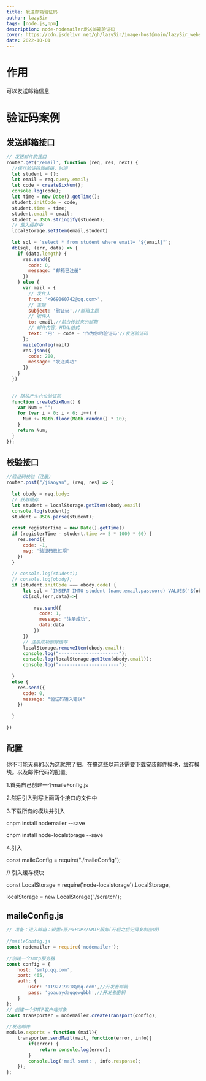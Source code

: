 ```yaml
---
title: 发送邮箱验证码
author: lazySir
tags: [node.js,npm]
description: node-nodemailer发送邮箱验证码
cover: https://cdn.jsdelivr.net/gh/lazySir/image-host@main/lazySir_website/blog/node.js/cover.png
date: 2022-10-01
---
```

# 作用

可以发送邮箱信息

# 验证码案例

## 发送邮箱接口

```javascript
// 发送邮件的接口
router.get('/email', function (req, res, next) {
  //保存验证码和邮箱，时间
  let student = {};
  let email = req.query.email;
  let code = createSixNum();
  console.log(code);
  let time = new Date().getTime();
  student.initCode = code;
  student.time = time;
  student.email = email;
  student = JSON.stringify(student);
  // 放入缓存中
  localStorage.setItem(email,student)
 
  let sql = `select * from student where email= "${email}"`;
  db(sql, (err, data) => {
    if (data.length) {
      res.send({
        code: 0,
        message: "邮箱已注册"
      })
    } else {
      var mail = {
        // 发件人
        from: '<969060742@qq.com>',
        // 主题
        subject: '验证码',//邮箱主题
        // 收件人
        to: email,//前台传过来的邮箱
        // 邮件内容，HTML格式
        text: '用' + code + '作为你的验证码'//发送验证码
      };
      maileConfig(mail)
      res.json({
        code: 200,
        message: "发送成功"
      })
    }
  })
 
 
  // 随机产生六位验证码
  function createSixNum() {
    var Num = "";
    for (var i = 0; i < 6; i++) {
      Num += Math.floor(Math.random() * 10);
    }
    return Num;
  }
});
```

## 校验接口

```javascript
//验证码校验（注册）
router.post("/jiaoyan", (req, res) => {
  
  let obody = req.body;
  // 获取缓存
  let student = localStorage.getItem(obody.email)
  console.log(student);
  student = JSON.parse(student);
 
  const registerTime = new Date().getTime()
  if (registerTime - student.time >= 5 * 1000 * 60) {
    res.send({
      code: -1,
      msg: '验证码已过期'
    })
  }
 
  // console.log(student);
  // console.log(obody);
  if (student.initCode === obody.code) {
      let sql = `INSERT INTO student (name,email,password) VALUES('${obody.name}','${obody.email}','${obody.password}')`;
      db(sql,(err,data)=>{
 
          res.send({
            code: 1,
            message: "注册成功",
            data:data
          })
      })
      // 注册成功删除缓存
      localStorage.removeItem(obody.email);
      console.log("----------------------");
      console.log(localStorage.getItem(obody.email));
      console.log("----------------------");
 
  }
  else {
    res.send({
      code: 0,
      message: "验证码输入错误"
    })
 
  }
 
})
```

## 配置

你不可能天真的以为这就完了把，在搞这些以前还需要下载安装邮件模块，缓存模块。以及邮件代码的配置。

1.首先自己创建一个maileFonfig.js

2.然后引入到写上面两个接口的文件中

3.下载所有的模块并引入

cnpm install nodemailer  --save

cnpm install  node-localstorage --save

4.引入

const maileConfig = require("./maileConfig");

// 引入缓存模块

const LocalStorage = require('node-localstorage').LocalStorage,

localStorage = new LocalStorage('./scratch');

## maileConfig.js

```javascript
// 准备：进入邮箱：设置>账户>POP3/SMTP服务(开启之后记得复制密钥)
 
//maileConfig.js
const nodemailer = require('nodemailer');
 
//创建一个smtp服务器
const config = {
    host: 'smtp.qq.com',
    port: 465,
    auth: {
        user: '1192719918@qq.com',//开发者邮箱
        pass: 'goauaydaqqewgbbh',//开发者密钥
    }
};
// 创建一个SMTP客户端对象
const transporter = nodemailer.createTransport(config);
 
//发送邮件
module.exports = function (mail){
    transporter.sendMail(mail, function(error, info){
        if(error) {
            return console.log(error);
        }
        console.log('mail sent:', info.response);
    });
};
```
